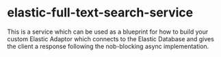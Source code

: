 # elastic-full-text-search-service

This is a service which can be used as a blueprint for how to build your custom Elastic Adaptor which connects to the Elastic Database and gives the client a response following the nob-blocking async implementation. 